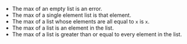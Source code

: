 - The max of an empty list is an error.
- The max of a single element list is that element.
- The max of a list whose elements are all equal to `x` is `x`.
- The max of a list is an element in the list.
- The max of a list is greater than or equal to every element in the list.
